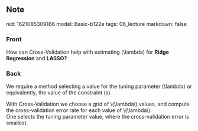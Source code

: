 ## Note
nid: 1621085309166
model: Basic-b122e
tags: 06_lecture
markdown: false

### Front
How can Cross-Validation help with estimating \(\lambda\) for
<b>Ridge Regression</b> and <b>LASSO?</b>

### Back
We require a method selecting a value for the tuning parameter
\(\lambda\) or equivalently, the value of the constraint \(s\).
<div>
  With Cross-Validation we choose a grid of \(\lambda\) values, and
  compute the cross-validation error rate for each value of
  \(\lambda\).
</div>
<div>
  One selects the tuning parameter value, where the
  cross-validation error is smallest.
</div>
